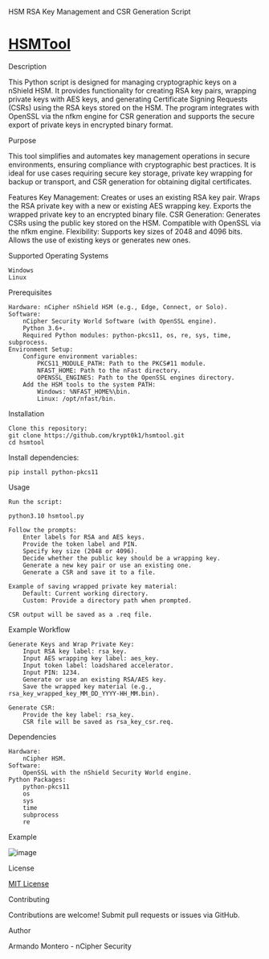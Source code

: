 HSM RSA Key Management and CSR Generation Script

# [HSMTool](https://github.com/krypt0k1/CryptographyProjects/blob/hsmtool/hsmtool.py) 

Description

This Python script is designed for managing cryptographic keys on a nShield HSM. It provides functionality for creating RSA key pairs, wrapping private keys with AES keys, and generating Certificate Signing Requests (CSRs) using the RSA keys stored on the HSM. The program integrates with OpenSSL via the nfkm engine for CSR generation and supports the secure export of private keys in encrypted binary format.

Purpose

This tool simplifies and automates key management operations in secure environments, ensuring compliance with cryptographic best practices. It is ideal for use cases requiring secure key storage, private key wrapping for backup or transport, and CSR generation for obtaining digital certificates.

Features
    Key Management:
        Creates or uses an existing RSA key pair.
        Wraps the RSA private key with a new or existing AES wrapping key.
        Exports the wrapped private key to an encrypted binary file.
    CSR Generation:
        Generates CSRs using the public key stored on the HSM.
        Compatible with OpenSSL via the nfkm engine.
    Flexibility:
        Supports key sizes of 2048 and 4096 bits.
        Allows the use of existing keys or generates new ones.

Supported Operating Systems

    Windows
    Linux

Prerequisites

    Hardware: nCipher nShield HSM (e.g., Edge, Connect, or Solo).
    Software:
        nCipher Security World Software (with OpenSSL engine).
        Python 3.6+.
        Required Python modules: python-pkcs11, os, re, sys, time, subprocess.
    Environment Setup:
        Configure environment variables:
            PKCS11_MODULE_PATH: Path to the PKCS#11 module.
            NFAST_HOME: Path to the nFast directory.
            OPENSSL_ENGINES: Path to the OpenSSL engines directory.
        Add the HSM tools to the system PATH:
            Windows: %NFAST_HOME%\bin.
            Linux: /opt/nfast/bin.

Installation

    Clone this repository: 
    git clone https://github.com/krypt0k1/hsmtool.git
    cd hsmtool

Install dependencies:

    pip install python-pkcs11

Usage

    Run the script:

    python3.10 hsmtool.py

    Follow the prompts:
        Enter labels for RSA and AES keys.
        Provide the token label and PIN.
        Specify key size (2048 or 4096).
        Decide whether the public key should be a wrapping key.
        Generate a new key pair or use an existing one.
        Generate a CSR and save it to a file.

    Example of saving wrapped private key material:
        Default: Current working directory.
        Custom: Provide a directory path when prompted.

    CSR output will be saved as a .req file.

Example Workflow

    Generate Keys and Wrap Private Key:
        Input RSA key label: rsa_key.
        Input AES wrapping key label: aes_key.
        Input token label: loadshared accelerator.
        Input PIN: 1234.
        Generate or use an existing RSA/AES key.
        Save the wrapped key material (e.g., rsa_key_wrapped_key_MM_DD_YYYY-HH_MM.bin).

    Generate CSR:
        Provide the key label: rsa_key.
        CSR file will be saved as rsa_key_csr.req.

Dependencies

    Hardware:
        nCipher HSM.
    Software:
        OpenSSL with the nShield Security World engine.
    Python Packages:
        python-pkcs11
        os
        sys
        time
        subprocess
        re

Example

![image](https://github.com/user-attachments/assets/8a982c4d-eee0-44ad-a294-979f282ba9e7)

License

[MIT License](https://github.com/krypt0k1/hsmtool/blob/main/LICENSE)


Contributing

Contributions are welcome! Submit pull requests or issues via GitHub.


Author

Armando Montero - nCipher Security
